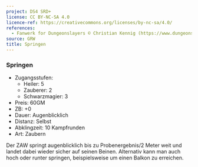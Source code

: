 ```yaml
---
project: DS4 SRD+
license: CC BY-NC-SA 4.0
licence-ref: https://creativecommons.org/licenses/by-nc-sa/4.0/
references: 
  - Fanwerk for Dungeonslayers © Christian Kennig (https://www.dungeonslayers.net/)
source: GRW
title: Springen
---
```


### Springen

- Zugangsstufen:
  - Heiler: 5
  - Zauberer: 2
  - Schwarzmagier: 3
- Preis: 60GM
- ZB: +0
- Dauer: Augenblicklich
- Distanz: Selbst
- Abklingzeit: 10 Kampfrunden
- Art: Zaubern

Der ZAW springt augenblicklich bis zu Probenergebnis/2 Meter weit und landet dabei wieder sicher auf seinen Beinen. Alternativ kann man auch hoch oder runter springen, beispielsweise um einen Balkon zu erreichen.

